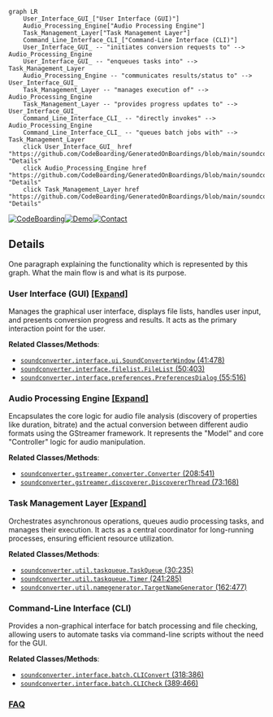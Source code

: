 ```mermaid
graph LR
    User_Interface_GUI_["User Interface (GUI)"]
    Audio_Processing_Engine["Audio Processing Engine"]
    Task_Management_Layer["Task Management Layer"]
    Command_Line_Interface_CLI_["Command-Line Interface (CLI)"]
    User_Interface_GUI_ -- "initiates conversion requests to" --> Audio_Processing_Engine
    User_Interface_GUI_ -- "enqueues tasks into" --> Task_Management_Layer
    Audio_Processing_Engine -- "communicates results/status to" --> User_Interface_GUI_
    Task_Management_Layer -- "manages execution of" --> Audio_Processing_Engine
    Task_Management_Layer -- "provides progress updates to" --> User_Interface_GUI_
    Command_Line_Interface_CLI_ -- "directly invokes" --> Audio_Processing_Engine
    Command_Line_Interface_CLI_ -- "queues batch jobs with" --> Task_Management_Layer
    click User_Interface_GUI_ href "https://github.com/CodeBoarding/GeneratedOnBoardings/blob/main/soundconverter/User_Interface_GUI_.md" "Details"
    click Audio_Processing_Engine href "https://github.com/CodeBoarding/GeneratedOnBoardings/blob/main/soundconverter/Audio_Processing_Engine.md" "Details"
    click Task_Management_Layer href "https://github.com/CodeBoarding/GeneratedOnBoardings/blob/main/soundconverter/Task_Management_Layer.md" "Details"
```

[![CodeBoarding](https://img.shields.io/badge/Generated%20by-CodeBoarding-9cf?style=flat-square)](https://github.com/CodeBoarding/GeneratedOnBoardings)[![Demo](https://img.shields.io/badge/Try%20our-Demo-blue?style=flat-square)](https://www.codeboarding.org/demo)[![Contact](https://img.shields.io/badge/Contact%20us%20-%20contact@codeboarding.org-lightgrey?style=flat-square)](mailto:contact@codeboarding.org)

## Details

One paragraph explaining the functionality which is represented by this graph. What the main flow is and what is its purpose.

### User Interface (GUI) [[Expand]](./User_Interface_GUI_.md)
Manages the graphical user interface, displays file lists, handles user input, and presents conversion progress and results. It acts as the primary interaction point for the user.


**Related Classes/Methods**:

- <a href="https://github.com/kassoulet/soundconverter/blob/main/soundconverter/interface/ui.py#L41-L478" target="_blank" rel="noopener noreferrer">`soundconverter.interface.ui.SoundConverterWindow` (41:478)</a>
- <a href="https://github.com/kassoulet/soundconverter/blob/main/soundconverter/interface/filelist.py#L50-L403" target="_blank" rel="noopener noreferrer">`soundconverter.interface.filelist.FileList` (50:403)</a>
- <a href="https://github.com/kassoulet/soundconverter/blob/main/soundconverter/interface/preferences.py#L55-L516" target="_blank" rel="noopener noreferrer">`soundconverter.interface.preferences.PreferencesDialog` (55:516)</a>


### Audio Processing Engine [[Expand]](./Audio_Processing_Engine.md)
Encapsulates the core logic for audio file analysis (discovery of properties like duration, bitrate) and the actual conversion between different audio formats using the GStreamer framework. It represents the "Model" and core "Controller" logic for audio manipulation.


**Related Classes/Methods**:

- <a href="https://github.com/kassoulet/soundconverter/blob/main/soundconverter/gstreamer/converter.py#L208-L541" target="_blank" rel="noopener noreferrer">`soundconverter.gstreamer.converter.Converter` (208:541)</a>
- <a href="https://github.com/kassoulet/soundconverter/blob/main/soundconverter/gstreamer/discoverer.py#L73-L168" target="_blank" rel="noopener noreferrer">`soundconverter.gstreamer.discoverer.DiscovererThread` (73:168)</a>


### Task Management Layer [[Expand]](./Task_Management_Layer.md)
Orchestrates asynchronous operations, queues audio processing tasks, and manages their execution. It acts as a central coordinator for long-running processes, ensuring efficient resource utilization.


**Related Classes/Methods**:

- <a href="https://github.com/kassoulet/soundconverter/blob/main/soundconverter/util/taskqueue.py#L30-L235" target="_blank" rel="noopener noreferrer">`soundconverter.util.taskqueue.TaskQueue` (30:235)</a>
- <a href="https://github.com/kassoulet/soundconverter/blob/main/soundconverter/util/taskqueue.py#L241-L285" target="_blank" rel="noopener noreferrer">`soundconverter.util.taskqueue.Timer` (241:285)</a>
- <a href="https://github.com/kassoulet/soundconverter/blob/main/soundconverter/util/namegenerator.py#L162-L477" target="_blank" rel="noopener noreferrer">`soundconverter.util.namegenerator.TargetNameGenerator` (162:477)</a>


### Command-Line Interface (CLI)
Provides a non-graphical interface for batch processing and file checking, allowing users to automate tasks via command-line scripts without the need for the GUI.


**Related Classes/Methods**:

- <a href="https://github.com/kassoulet/soundconverter/blob/main/soundconverter/interface/batch.py#L318-L386" target="_blank" rel="noopener noreferrer">`soundconverter.interface.batch.CLIConvert` (318:386)</a>
- <a href="https://github.com/kassoulet/soundconverter/blob/main/soundconverter/interface/batch.py#L389-L466" target="_blank" rel="noopener noreferrer">`soundconverter.interface.batch.CLICheck` (389:466)</a>




### [FAQ](https://github.com/CodeBoarding/GeneratedOnBoardings/tree/main?tab=readme-ov-file#faq)